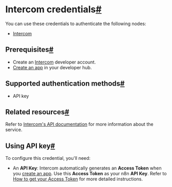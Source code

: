 [](https://github.com/n8n-io/n8n-docs/edit/main/docs/integrations/builtin/credentials/intercom.md "Edit this page")

# Intercom credentials[#](#intercom-credentials "Permanent link")

You can use these credentials to authenticate the following nodes:

*   [Intercom](../../app-nodes/n8n-nodes-base.intercom/)

## Prerequisites[#](#prerequisites "Permanent link")

*   Create an [Intercom](https://www.intercom.com/) developer account.
*   [Create an app](https://developers.intercom.com/docs/build-an-integration/learn-more/authentication/) in your developer hub.

## Supported authentication methods[#](#supported-authentication-methods "Permanent link")

*   API key

## Related resources[#](#related-resources "Permanent link")

Refer to [Intercom's API documentation](https://developers.intercom.com/docs/references/introduction/) for more information about the service.

## Using API key[#](#using-api-key "Permanent link")

To configure this credential, you'll need:

*   An **API Key**: Intercom automatically generates an **Access Token** when you [create an app](https://developers.intercom.com/docs/build-an-integration/learn-more/authentication/). Use this **Access Token** as your n8n **API Key**. Refer to [How to get your Access Token](https://developers.intercom.com/docs/build-an-integration/learn-more/authentication/#how-to-get-your-access-token) for more detailed instructions.